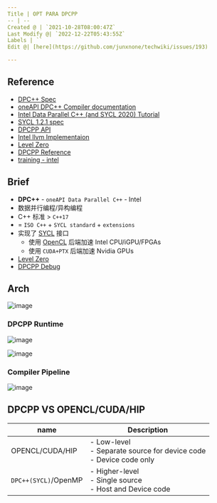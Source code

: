 ```yaml
---
Title | OPT PARA DPCPP
-- | --
Created @ | `2021-10-28T08:00:47Z`
Last Modify @| `2022-12-22T05:43:55Z`
Labels | ``
Edit @| [here](https://github.com/junxnone/techwiki/issues/193)

---
```

## Reference
- [DPC++ Spec](https://spec.oneapi.io/versions/latest/elements/dpcpp/source/index.html#)
- [oneAPI DPC++ Compiler documentation](https://intel.github.io/llvm-docs/GetStartedGuide.html)
- [Intel Data Parallel C++ (and SYCL 2020) Tutorial](https://github.com/jeffhammond/dpcpp-tutorial)
- [SYCL 1.2.1 spec](https://www.khronos.org/registry/SYCL/specs/sycl-1.2.1.pdf)
- [DPCPP API](https://intel.github.io/llvm-docs/doxygen/index.html) 
- [Intel llvm Implementaion](https://github.com/intel/llvm/tree/sycl/)
- [Level Zero](https://dgpu-docs.intel.com/technologies/level-zero.html)
- [DPCPP Reference](https://oneapi-src.github.io/DPCPP_Reference/index.html)
- [training - intel](https://techdecoded.intel.io/quickhits/overview-of-oneapi-dpc-programming)

## Brief
- **DPC++** - `oneAPI Data Parallel C++` - Intel
- 数据并行编程/异构编程
- C++ 标准 > `C++17`
-  = `ISO C++` + `SYCL standard` + `extensions`
- 实现了 [SYCL](/SYCL) 接口
  - 使用 [OpenCL](/OpenCL) 后端加速 Intel CPU/iGPU/FPGAs
  - 使用 `CUDA+PTX` 后端加速 Nvidia GPUs
- [Level Zero](/Level_Zero)
- [DPCPP Debug](/DPCPP_DEBUG)

## Arch


![image](https://user-images.githubusercontent.com/2216970/139390103-c0653884-e220-4509-a5da-acdc1514fdca.png)

### DPCPP Runtime

![image](https://user-images.githubusercontent.com/2216970/145666271-385828ff-8393-40e3-9605-03bbe52767a1.png)

![image](https://user-images.githubusercontent.com/2216970/145666277-1df7f586-32af-4152-8efa-83d0c293aebf.png)


### Compiler Pipeline

![image](https://user-images.githubusercontent.com/2216970/145666824-bba9f275-e0a0-4325-9056-569c0c966803.png)


## DPCPP VS OPENCL/CUDA/HIP

name | Description
-- | --
OPENCL/CUDA/HIP | - Low-level<br>- Separate source for device code<br>- Device code only
`DPC++(SYCL)`/OpenMP | - Higher-level<br>- Single source<br>- Host  and Device code
